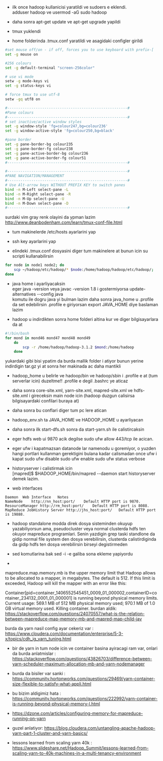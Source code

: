 * ilk once hadoop kullanicisi yaratildi ve sudoers e eklendi.  
adduser hadoop ve usermod -aG sudo hadoop

* daha sonra apt-get update ve apt-get upgrade yapildi

* tmux yuklendi

* home folderinda .tmux.conf yaratildi ve asagidaki configler girildi
```bash
#set mouse off/on - if off, forces you to use keyboard with prefix-[
set -g mouse on

#256 colours
set -g default-terminal "screen-256color"

# use vi mode
setw -g mode-keys vi
set -g status-keys vi

# force tmux to use utf-8
setw -gq utf8 on

#-------------------------------------------------------#
#Pane colours
#-------------------------------------------------------#
# set inactive/active window styles
set -g window-style 'fg=colour247,bg=colour236'
set -g window-active-style 'fg=colour250,bg=black'

#pane border
set -g pane-border-bg colour235
set -g pane-border-fg colour238
set -g pane-active-border-bg colour236
set -g pane-active-border-fg colour51
#-------------------------------------------------------#

#-------------------------------------------------------#
#PANE NAVIGATION/MANAGEMENT
#-------------------------------------------------------#
# Use Alt-arrow keys WITHOUT PREFIX KEY to switch panes
bind -n M-Left select-pane -L
bind -n M-Right select-pane -R
bind -n M-Up select-pane -U
bind -n M-Down select-pane -D
#-------------------------------------------------------#

```

surdaki vim gray renk olayini da ypman lazim
http://www.deanbodenham.com/learn/tmux-conf-file.html



* tum makinelerde /etc/hosts ayarlarini yap

* ssh key ayarlarini yap


* elindeki .tmux.conf dosyasini diger tum makinelere at
bunun icin su scripti kullanabilirsin
```bash
for node in node1 node2; do
    scp ~/hadoop/etc/hadoop/* $node:/home/hadoop/hadoop/etc/hadoop/;
done
```

* java home i ayarliyacaksin  
eger java -version veya javac -version 1.8 i gostermiyorsa update-alternatives --config java  
komutu ile dogru java yi bulman lazim
daha sonra java_home u .profile da set edebilirsin
.profile e giriyorsan export JAVA_HOME diye baslaman lazim

* hadoop u indirdikten sonra home folderi altina kur ve diger bilgisayarlara da at
```bash
#!/bin/bash
for mond in mond46 mond47 mond48 mond49
    do
        scp -r /home/hadoop/hadoop-3.1.2 $mond:/home/hadoop
    done
```
yukardaki gibi bisi ypatim da burda mallik folder i atiyor bunun yerine indirdigin tar.gz yi at sonra her makinada ac daha mantikli

* hadoop_home u belirle ve hadoop/bin ve hadoop/sbin i .profile e at (tum serverlar icin) duzeltme!! .profile e degil .bashrc ye aticaz

* daha sonra core-site.xml, yarn-site.xml, mapred-site.xml ve hdfs-site.xml i gireceksin main node icin
(hadoop duzgun calisirsa bilgisayardaki confilari buraya at)

* daha sonra bu conflari diger tum pc lere atican

* hadoop_env.sh ta JAVA_HOME ve HADOOP_HOME u ayarliyacan

* daha sonra ilk start-dfs.sh sonra da start-yarn.sh ile calistircaksin

* eger hdfs web ui 9870 acik degilse
sudo ufw allow 443/tcp ile acican.

* eger ufw i kapatmazsan datanode lar namenodu u goremiyor, o yuzden hangi portlari kullanman gerektigini bulana kadar calismadan once ufw i kapat
sudo ufw disable
sudo ufw enable
sudo ufw status verbose

* historyserver i calistirmak icin  
[mapred]$ $HADOOP_HOME/bin/mapred --daemon start historyserver demek lazim.

* web interfaces
```
Daemon	Web Interface	Notes
NameNode	http://nn_host:port/	Default HTTP port is 9870.
ResourceManager	http://rm_host:port/	Default HTTP port is 8088.
MapReduce JobHistory Server	http://jhs_host:port/	Default HTTP port is 19888.
```


* hadoop standalone modda direk dosya sisteminden okuyup yazabiliyorsun ama, pseudocluster veya normal clusterda hdfs ten okuyor mapreduce programlari. Senin yazdigin grep taski standlone da gidip normal file system den dosya verebilirsin, clusterda calistirdiginda da gidip hdfs ten dosya verebilirsin birseyi degistirmeden

* sed komutlarina bak sed -i -e galiba sona ekleme yapiyordu

* 
mapreduce.map.memory.mb is the upper memory limit that Hadoop allows to be allocated to a mapper, in megabytes. The default is 512. If this limit is exceeded, Hadoop will kill the mapper with an error like this:

Container[pid=container_1406552545451_0009_01_000002,containerID=container_234132_0001_01_000001] is running beyond physical memory limits. Current usage: 569.1 MB of 512 MB physical memory used; 970.1 MB of 1.0 GB virtual memory used. Killing container.
burdan aldik: https://stackoverflow.com/questions/24070557/what-is-the-relation-between-mapreduce-map-memory-mb-and-mapred-map-child-jav


burda da yarn nasil config ayar cekeriz var : https://www.cloudera.com/documentation/enterprise/5-3-x/topics/cdh_ig_yarn_tuning.html

* bir de yarn in tum node icin ve container basina ayiracagi ram var, onlari da burda anlatmislar : https://stackoverflow.com/questions/43826703/difference-between-yarn-scheduler-maximum-allocation-mb-and-yarn-nodemanager

* burda da bisiler var sanki : https://community.hortonworks.com/questions/29469/yarn-container-size-flexible-to-satisfy-what-appli.html

* bu bizim aldigimiz hata : https://community.hortonworks.com/questions/222992/yarn-container-is-running-beyond-physical-memory-l.html

* https://dzone.com/articles/configuring-memory-for-mapreduce-running-on-yarn

* guzel anlatiyor: https://blog.cloudera.com/untangling-apache-hadoop-yarn-part-1-cluster-and-yarn-basics/

* lessons learned from scaling yarn 40k : https://www.slideshare.net/Hadoop_Summit/lessons-learned-from-scaling-yarn-to-40k-machines-in-a-multi-tenancy-environment

